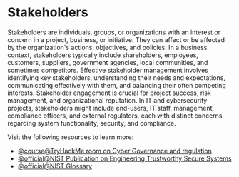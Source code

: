 # Stakeholders

Stakeholders are individuals, groups, or organizations with an interest or concern in a project, business, or initiative. They can affect or be affected by the organization's actions, objectives, and policies. In a business context, stakeholders typically include shareholders, employees, customers, suppliers, government agencies, local communities, and sometimes competitors. Effective stakeholder management involves identifying key stakeholders, understanding their needs and expectations, communicating effectively with them, and balancing their often competing interests. Stakeholder engagement is crucial for project success, risk management, and organizational reputation. In IT and cybersecurity projects, stakeholders might include end-users, IT staff, management, compliance officers, and external regulators, each with distinct concerns regarding system functionality, security, and compliance.

Visit the following resources to learn more:

- [@course@TryHackMe room on Cyber Governance and regulation](https://tryhackme.com/r/room/cybergovernanceregulation)
- [@official@NIST Publication on Engineering Trustworthy Secure Systems](https://nvlpubs.nist.gov/nistpubs/SpecialPublications/NIST.SP.800-160v1r1.pdf)
- [@official@NIST Glossary](https://csrc.nist.gov/glossary/term/stakeholder)